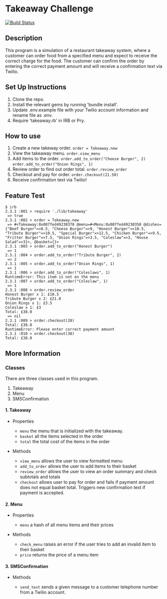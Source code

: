 # Takeaway Challenge
[![Build Status](https://travis-ci.org/lsewilson/takeaway-challenge.svg?branch=master)](https://travis-ci.org/lsewilson/takeaway-challenge)


## Description

This program is a simulation of a restaurant takeaway system, where a customer can order food from a specified menu and expect to receive the correct charge for the food.
The customer can confirm the order by entering the correct payment amount and will receive a confirmation text via Twilio.

## Set Up Instructions

1. Clone the repo.
2. Install the relevant gems by running 'bundle install'.
3. Update .env.example file with your Twilio account information and rename file as .env.
4. Require 'takeaway.rb' in IRB or Pry.

## How to use

1. Create a new takeway order.
    `order = Takeaway.new`
2. View the takeaway menu.
    `order.view_menu`
3. Add items to the order.
    `order.add_to_order("Cheese Burger", 2)`
    `order.add_to_order("Onion Rings", 1)`
4. Review order to find out order total.
    `order.review_order`
5. Checkout and pay for order.
    `order.checkout(21.50)`
6. Receive confirmation text via Twilio!

## Feature Test

```
$ irb
2.3.1 :001 > require './lib/takeaway'
 => true
2.3.1 :002 > order = Takeaway.new
 => #<Takeaway:0x007fed49230378 @menu=#<Menu:0x007fed49230350 @dishes={"Beef Burger"=>8.5, "Cheese Burger"=>9, "Honest Burger"=>10.5, "Tribute Burger"=>10.5, "Special Burger"=>12.5, "Chicken Burger"=>9.5, "Fritter Burger"=>7.5, "Onion Rings"=>3.5, "Coleslaw"=>3, "House Salad"=>3}>, @basket={}>
2.3.1 :003 > order.add_to_order("Honest Burger")
 => 1
2.3.1 :004 > order.add_to_order("Tribute Burger", 2)
 => 2
2.3.1 :005 > order.add_to_order("Onion Rings", 1)
 => 1
2.3.1 :006 > order.add_to_order("Coleslaws", 1)
RuntimeError: This item is not on the menu
2.3.1 :007 > order.add_to_order("Coleslaw", 1)
 => 1
2.3.1 :008 > order.review_order
Honest Burger x 1: £10.5
Tribute Burger x 2: £21.0
Onion Rings x 1: £3.5
Coleslaw x 1: £3
Total: £38.0
 => nil
2.3.1 :009 > order.checkout(28)
Total: £38.0
RuntimeError: Please enter correct payment amount
2.3.1 :010 > order.checkout(38)
Total: £38.0
```


## More Information

### Classes

There are three classes used in this program.

1. Takeaway
2. Menu
3. SMSConfirmation

#### 1. Takeaway

* Properties

  * `menu` the menu that is initialized with the takeaway.
  * `basket` all the items selected in the order
  * `total` the total cost of the items in the order

* Methods

  * `view_menu` allows the user to view formatted menu
  * `add_to_order` allows the user to add items to their basket
  * `review_order` allows the user to view an order summary and check subtotals and totals
  * `checkout` allows user to pay for order and fails if payment amount does not equal basket total. Triggers new confirmation text if payment is accepted.

#### 2. Menu

* Properties

  * `menu` a hash of all menu items and their prices

* Methods

  * `check_menu` raises an error if the user tries to add an invalid item to their basket
  * `price` returns the price of a menu item

#### 3. SMSConfirmation

* Methods

  * `send_text` sends a given message to a customer telephone number from a Twilio account.
